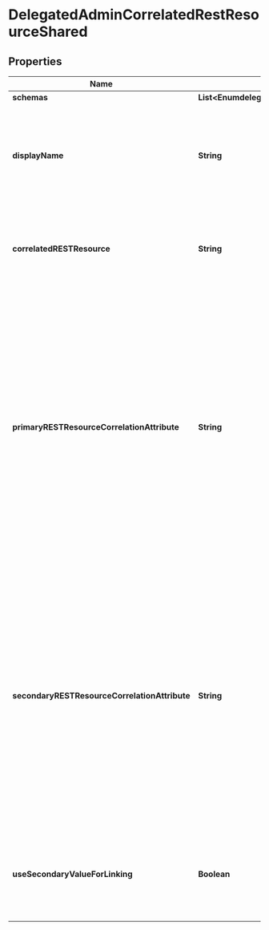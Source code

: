 

# DelegatedAdminCorrelatedRestResourceShared


## Properties

| Name | Type | Description | Notes |
|------------ | ------------- | ------------- | -------------|
|**schemas** | **List&lt;EnumdelegatedAdminCorrelatedRestResourceSchemaUrn&gt;** |  |  [optional] |
|**displayName** | **String** | A human readable display name for this Delegated Admin Correlated REST Resource. |  |
|**correlatedRESTResource** | **String** | The REST Resource Type that will be linked to this REST Resource Type. |  |
|**primaryRESTResourceCorrelationAttribute** | **String** | The LDAP attribute from the parent REST Resource Type whose value will be used to match objects in the Delegated Admin Correlated REST Resource. This attribute must be writeable when use-secondary-value-for-linking is enabled. |  |
|**secondaryRESTResourceCorrelationAttribute** | **String** | The LDAP attribute from the Delegated Admin Correlated REST Resource whose value will be matched with the primary-rest-resource-correlation-attribute. This attribute must be writeable when use-secondary-value-for-linking is disabled. |  |
|**useSecondaryValueForLinking** | **Boolean** | Indicates whether links should be created using the secondary correlation attribute value. |  [optional] |



